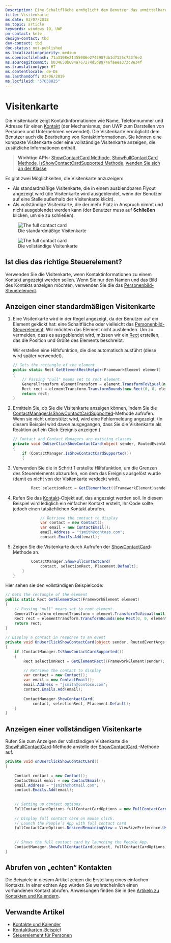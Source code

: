 ```yaml
---
Description: Eine Schaltfläche ermöglicht dem Benutzer das unmittelbare Auslösen einer Aktion.
title: Visitenkarte
ms.date: 03/07/2018
ms.topic: article
keywords: windows 10, UWP
pm-contact: kele
design-contact: tbd
dev-contact: tbd
doc-status: not-published
ms.localizationpriority: medium
ms.openlocfilehash: 71a3108e21455086e2742987db1d7125c733f6e2
ms.sourcegitcommit: b034650b684a767274d5d88746faeea373c8e34f
ms.translationtype: HT
ms.contentlocale: de-DE
ms.lasthandoff: 03/06/2019
ms.locfileid: "57638825"
---
```

# <a name="contact-card"></a>Visitenkarte

Die Visitenkarte zeigt Kontaktinformationen wie Name, Telefonnummer und Adresse für einen [Kontakt](//docs.microsoft.com/uwp/api/Windows.ApplicationModel.Contacts.Contact) (der Mechanismus, den UWP zum Darstellen von Personen und Unternehmen verwendet).  Die Visitenkarte ermöglicht dem Benutzer auch die Bearbeitung von Kontaktinformationen. Sie können eine kompakte Visitenkarte oder eine vollständige Visitenkarte anzeigen, die zusätzliche Informationen enthält.

> **Wichtige APIs:** [ShowContactCard Methode](/uwp/api/windows.applicationmodel.contacts.contactmanager.showcontactcard), [ShowFullContactCard Methode](/uwp/api/windows.applicationmodel.contacts.contactmanager#Windows_ApplicationModel_Contacts_ContactManager_ShowContactCard_Windows_ApplicationModel_Contacts_Contact_Windows_ApplicationModel_Contacts_FullContactCardOptions_), [IsShowContactCardSupported Methode](/uwp/api/windows.applicationmodel.contacts.contactmanager.IsShowContactCardSupported), [wenden Sie sich an der Klasse](//docs.microsoft.com/uwp/api/Windows.ApplicationModel.Contacts.Contact)  

Es gibt zwei Möglichkeiten, die Visitenkarte anzuzeigen:  
* Als standardmäßige Visitenkarte, die in einem ausblendbaren Flyout angezeigt wird (die Visitenkarte wird ausgeblendet, wenn der Benutzer auf eine Stelle außerhalb der Visitenkarte klickt). 
* Als vollständige Visitenkarte, die der mehr Platz in Anspruch nimmt und nicht ausgeblendet werden kann (der Benutzer muss auf **Schließen** klicken, um sie zu schließen). 


<figure>
    <img src="images/contact-card/contact-card-standard.png" alt="The full contact card">
    <figcaption>Die standardmäßige Visitenkarte</figcaption>
</figure>

<figure>
    <img src="images/contact-card/contact-card-full.png" alt="The full contact card">
    <figcaption>Die vollständige Visitenkarte</figcaption>
</figure>


## <a name="is-this-the-right-control"></a>Ist dies das richtige Steuerelement?

Verwenden Sie die Visitenkarte, wenn Kontaktinformationen zu einem Kontakt angezeigt werden sollen. Wenn Sie nur den Namen und das Bild des Kontakts anzeigen möchten, verwenden Sie die das [Personenbild-Steuerelement](person-picture.md). 


<!-- TODO: Add examples back when the contact card has been added. -->

<!-- ## Examples

<table>
<th align="left">XAML Controls Gallery<th>
<tr>
<td><img src="images/xaml-controls-gallery-sm.png" alt="XAML controls gallery"></img></td>
<td>
    <p>If you have the <strong style="font-weight: semi-bold">XAML Controls Gallery</strong> app installed, click here to <a href="xamlcontrolsgallery:/item/Button">open the app and see the Button in action</a>.</p>
    <ul>
    <li><a href="https://www.microsoft.com/store/productId/9MSVH128X2ZT">Get the XAML Controls Gallery app (Microsoft Store)</a></li>
    <li><a href="https://github.com/Microsoft/Xaml-Controls-Gallery">Get the source code (GitHub)</a></li>
    </ul>
</td>
</tr>
</table> -->

## <a name="show-a-standard-contact-card"></a>Anzeigen einer standardmäßigen Visitenkarte

1. Eine Visitenkarte wird in der Regel angezeigt, da der Benutzer auf ein Element geklickt hat: eine Schaltfläche oder vielleicht das [Personenbild-Steuerelement](person-picture.md). Wir möchten das Element nicht ausblenden. Um zu vermeiden, dass es ausgeblendet wird, müssen wir ein [Rect](/uwp/api/windows.foundation.rect) erstellen, das die Position und Größe des Elements beschreibt. 

    Wir erstellen eine Hilfsfunktion, die dies automatisch ausführt (diese wird später verwendet).
    ```csharp
    // Gets the rectangle of the element 
    public static Rect GetElementRectHelper(FrameworkElement element) 
    { 
        // Passing "null" means set to root element. 
        GeneralTransform elementTransform = element.TransformToVisual(null); 
        Rect rect = elementTransform.TransformBounds(new Rect(0, 0, element.ActualWidth, element.ActualHeight)); 
        return rect; 
    } 

    ```

2. Ermitteln Sie, ob Sie die Visitenkarte anzeigen können, indem Sie die [ContactManager.IsShowContactCardSupported](/uwp/api/windows.applicationmodel.contacts.contactmanager.IsShowContactCardSupported)-Methode aufrufen. Wenn sie nicht unterstützt wird, wird eine Fehlermeldung angezeigt. (In diesem Beispiel wird davon ausgegangen, dass Sie die Visitenkarte als Reaktion auf ein Click-Ereignis anzeigen.)
    ```csharp
    // Contact and Contact Managers are existing classes 
    private void OnUserClickShowContactCard(object sender, RoutedEventArgs e) 
    { 
        if (ContactManager.IsShowContactCardSupported()) 
        { 

    ```

3. Verwenden Sie die in Schritt 1 erstellte Hilfsfunktion, um die Grenzen des Steuerelements abzurufen, von dem das Ereignis ausgelöst wurde (damit es nicht von der Visitenkarte verdeckt wird).

    ```csharp
            Rect selectionRect = GetElementRect((FrameworkElement)sender); 
    ```

4. Rufen Sie das [Kontakt](//docs.microsoft.com/uwp/api/Windows.ApplicationModel.Contacts.Contact)-Objekt auf, das angezeigt werden soll. In diesem Beispiel wird lediglich ein einfacher Kontakt erstellt, Ihr Code sollte jedoch einen tatsächlichen Kontakt abrufen. 

    ```csharp
                // Retrieve the contact to display
                var contact = new Contact(); 
                var email = new ContactEmail(); 
                email.Address = "jsmith@contoso.com"; 
                contact.Emails.Add(email); 
    ```
5. Zeigen Sie die Visitenkarte durch Aufrufen der [ShowContactCard](/uwp/api/windows.applicationmodel.contacts.contactmanager.showcontactcard)-Methode an. 

    ```csharp
            ContactManager.ShowFullContactCard(
                contact, selectionRect, Placement.Default); 
        } 
    } 
    ```

Hier sehen sie den vollständigen Beispielcode:

```csharp
// Gets the rectangle of the element 
public static Rect GetElementRect(FrameworkElement element) 
{ 
    // Passing "null" means set to root element. 
    GeneralTransform elementTransform = element.TransformToVisual(null); 
    Rect rect = elementTransform.TransformBounds(new Rect(0, 0, element.ActualWidth, element.ActualHeight)); 
    return rect; 
} 
 
// Display a contact in response to an event
private void OnUserClickShowContactCard(object sender, RoutedEventArgs e) 
{ 
    if (ContactManager.IsShowContactCardSupported()) 
    { 
        Rect selectionRect = GetElementRect((FrameworkElement)sender);

        // Retrieve the contact to display
        var contact = new Contact(); 
        var email = new ContactEmail(); 
        email.Address = "jsmith@contoso.com"; 
        contact.Emails.Add(email); 
    
        ContactManager.ShowContactCard(
            contact, selectionRect, Placement.Default); 
    } 
} 

```

## <a name="show-a-full-contact-card"></a>Anzeigen einer vollständigen Visitenkarte

Rufen Sie zum Anzeigen der vollständigen Visitenkarte die [ShowFullContactCard](/uwp/api/windows.applicationmodel.contacts.contactmanager#Windows_ApplicationModel_Contacts_ContactManager_ShowContactCard_Windows_ApplicationModel_Contacts_Contact_Windows_ApplicationModel_Contacts_FullContactCardOptions_)-Methode anstelle der [ShowContactCard ](/uwp/api/windows.applicationmodel.contacts.contactmanager.showcontactcard)-Methode auf.

```csharp
private void onUserClickShowContactCard() 
{ 
   
    Contact contact = new Contact(); 
    ContactEmail email = new ContactEmail(); 
    email.Address = "jsmith@hotmail.com"; 
    contact.Emails.Add(email); 
 
 
    // Setting up contact options.     
    FullContactCardOptions fullContactCardOptions = new FullContactCardOptions(); 
 
    // Display full contact card on mouse click.   
    // Launch the People’s App with full contact card  
    fullContactCardOptions.DesiredRemainingView = ViewSizePreference.UseLess; 
     
 
    // Shows the full contact card by launching the People App. 
    ContactManager.ShowFullContactCard(contact, fullContactCardOptions); 
} 

```

## <a name="retrieving-real-contacts"></a>Abrufen von „echten“ Kontakten

Die Beispiele in diesem Artikel zeigen die Erstellung eines einfachen Kontakts. In einer echten App würden Sie wahrscheinlich einen vorhandenen Kontakt abrufen. Anweisungen finden Sie in den [Artikeln zu Kontakten und Kalendern](/windows/uwp/contacts-and-calendar/).




## <a name="related-articles"></a>Verwandte Artikel
- [Kontakte und Kalender](/windows/uwp/contacts-and-calendar/)
- [Kontaktkarten-Beispiel](https://go.microsoft.com/fwlink/p/?LinkId=624040)
- [Steuerelement für Personen](/windows/uwp/controls-and-patterns/person-picture/)
